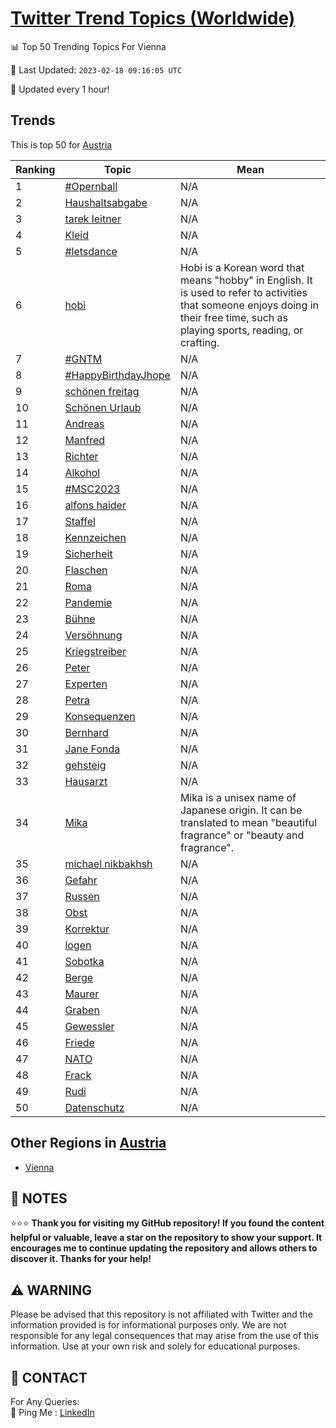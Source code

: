 [Twitter Trend Topics (Worldwide)](https://github.com/ErcinDedeoglu/Twitter-Trend-Topics)
==========


📊 Top 50 Trending Topics For Vienna

📆 Last Updated: `2023-02-18 09:16:05 UTC`

🔧 Updated every 1 hour!


## Trends

This is top 50 for [Austria](</Austria>)

| Ranking | Topic | Mean |
| ------- | ------------ | ------------ |
| 1 | [#Opernball](http://twitter.com/search?q=%23Opernball) | N/A |
| 2 | [Haushaltsabgabe](http://twitter.com/search?q=Haushaltsabgabe) | N/A |
| 3 | [tarek leitner](http://twitter.com/search?q=tarek+leitner) | N/A |
| 4 | [Kleid](http://twitter.com/search?q=Kleid) | N/A |
| 5 | [#letsdance](http://twitter.com/search?q=%23letsdance) | N/A |
| 6 | [hobi](http://twitter.com/search?q=hobi) | Hobi is a Korean word that means "hobby" in English. It is used to refer to activities that someone enjoys doing in their free time, such as playing sports, reading, or crafting. |
| 7 | [#GNTM](http://twitter.com/search?q=%23GNTM) | N/A |
| 8 | [#HappyBirthdayJhope](http://twitter.com/search?q=%23HappyBirthdayJhope) | N/A |
| 9 | [schönen freitag](http://twitter.com/search?q=sch%c3%b6nen+freitag) | N/A |
| 10 | [Schönen Urlaub](http://twitter.com/search?q=Sch%c3%b6nen+Urlaub) | N/A |
| 11 | [Andreas](http://twitter.com/search?q=Andreas) | N/A |
| 12 | [Manfred](http://twitter.com/search?q=Manfred) | N/A |
| 13 | [Richter](http://twitter.com/search?q=Richter) | N/A |
| 14 | [Alkohol](http://twitter.com/search?q=Alkohol) | N/A |
| 15 | [#MSC2023](http://twitter.com/search?q=%23MSC2023) | N/A |
| 16 | [alfons haider](http://twitter.com/search?q=alfons+haider) | N/A |
| 17 | [Staffel](http://twitter.com/search?q=Staffel) | N/A |
| 18 | [Kennzeichen](http://twitter.com/search?q=Kennzeichen) | N/A |
| 19 | [Sicherheit](http://twitter.com/search?q=Sicherheit) | N/A |
| 20 | [Flaschen](http://twitter.com/search?q=Flaschen) | N/A |
| 21 | [Roma](http://twitter.com/search?q=Roma) | N/A |
| 22 | [Pandemie](http://twitter.com/search?q=Pandemie) | N/A |
| 23 | [Bühne](http://twitter.com/search?q=B%c3%bchne) | N/A |
| 24 | [Versöhnung](http://twitter.com/search?q=Vers%c3%b6hnung) | N/A |
| 25 | [Kriegstreiber](http://twitter.com/search?q=Kriegstreiber) | N/A |
| 26 | [Peter](http://twitter.com/search?q=Peter) | N/A |
| 27 | [Experten](http://twitter.com/search?q=Experten) | N/A |
| 28 | [Petra](http://twitter.com/search?q=Petra) | N/A |
| 29 | [Konsequenzen](http://twitter.com/search?q=Konsequenzen) | N/A |
| 30 | [Bernhard](http://twitter.com/search?q=Bernhard) | N/A |
| 31 | [Jane Fonda](http://twitter.com/search?q=Jane+Fonda) | N/A |
| 32 | [gehsteig](http://twitter.com/search?q=gehsteig) | N/A |
| 33 | [Hausarzt](http://twitter.com/search?q=Hausarzt) | N/A |
| 34 | [Mika](http://twitter.com/search?q=Mika) | Mika is a unisex name of Japanese origin. It can be translated to mean "beautiful fragrance" or "beauty and fragrance". |
| 35 | [michael nikbakhsh](http://twitter.com/search?q=michael+nikbakhsh) | N/A |
| 36 | [Gefahr](http://twitter.com/search?q=Gefahr) | N/A |
| 37 | [Russen](http://twitter.com/search?q=Russen) | N/A |
| 38 | [Obst](http://twitter.com/search?q=Obst) | N/A |
| 39 | [Korrektur](http://twitter.com/search?q=Korrektur) | N/A |
| 40 | [logen](http://twitter.com/search?q=logen) | N/A |
| 41 | [Sobotka](http://twitter.com/search?q=Sobotka) | N/A |
| 42 | [Berge](http://twitter.com/search?q=Berge) | N/A |
| 43 | [Maurer](http://twitter.com/search?q=Maurer) | N/A |
| 44 | [Graben](http://twitter.com/search?q=Graben) | N/A |
| 45 | [Gewessler](http://twitter.com/search?q=Gewessler) | N/A |
| 46 | [Friede](http://twitter.com/search?q=Friede) | N/A |
| 47 | [NATO](http://twitter.com/search?q=NATO) | N/A |
| 48 | [Frack](http://twitter.com/search?q=Frack) | N/A |
| 49 | [Rudi](http://twitter.com/search?q=Rudi) | N/A |
| 50 | [Datenschutz](http://twitter.com/search?q=Datenschutz) | N/A |



## Other Regions in [Austria](</Austria>)

* [Vienna](</Austria/Vienna.md>)



## 📝 NOTES

⭐⭐⭐ **Thank you for visiting my GitHub repository! If you found the content helpful or valuable, leave a star on the repository to show your support. It encourages me to continue updating the repository and allows others to discover it. Thanks for your help!**


## ⚠️ WARNING

Please be advised that this repository is not affiliated with Twitter and the information provided is for informational purposes only. We are not responsible for any legal consequences that may arise from the use of this information. Use at your own risk and solely for educational purposes.


## 📨 CONTACT

 For Any Queries:  
            🏓 Ping Me : [LinkedIn](https://www.linkedin.com/in/ercindedeoglu/)

